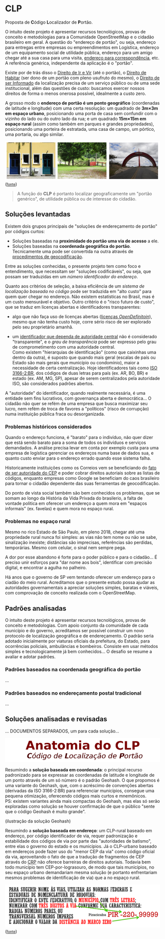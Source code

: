 # CLP

Proposta de **C**ódigo **L**ocalizador de **P**ortão.

O intuito deste projeto é apresentar recursos tecnológicos, provas de conceito e metodologias para a Comunidade OpenStreetMap e o cidadão brasileiro em geral. A questão do "endereço de portão", ou seja, endereço para entregas entre empresas ou empreendimentos em Logística, endereço de um equipamento social de utilidade pública, endereço para um amigo chegar até a sua casa para uma visita, [endereço para correspondência](https://schema.org/PostalAddress), etc. A referência genérica, independente da aplicação é o "portão".

Existe por de trás disso o [Direito de Ir e Vir](http://www.conteudojuridico.com.br/artigo,direito-de-ir-e-vir-na-sociedade-brasileira,53479.html) (até o portão), o [Direito de Habitar](https://pt.wikipedia.org/wiki/Direito_%C3%A0_moradia) (ser dono de um portão com pleno usufruto do mesmo), o [Direito de ser Informado](https://pt.wikipedia.org/wiki/Direito_da_informa%C3%A7%C3%A3o#Direito_%C3%A0_informa%C3%A7%C3%A3o) da localização precisa de um serviço público ou de uma sede institucional, além das questões de custo: buscamos exercer nossos direitos de forma o menos onerosa possível, idealmente a custo zero.

A grosso modo o **endereço de portão é um ponto geográfico** (coordenadas de latitude e longitude) com uma certa resolução: um quadrado de **3m×3m em espaço urbano**, posicionando uma porta de casa sem confundir com o vizinho do lado ou do outro lado da rua; e um quadrado **15m×15m em espaço rural** (assim como também em parques e grandes propriedades), posicionando uma porteira de estratada, uma casa de campo, um pórtico, uma portaria, ou algo similar.

![](assets/ilustra-escalas01.jpg)<br/>([<small>fonte</small>](assets/README.md#Imagens))

> A função do **CLP** é portanto localizar geograficamente um "portão genérico", de utilidade pública ou de interesse do cidadão.

## Soluções levantadas

Existem dois grupos principais de "soluções de endereçamento de portão" por códigos curtos:
* Soluções baseadas na **proximidade do portão uma via de acesso** a ele.
* Soluções baseadas na **coordenada geográfica do portão**.
Tecnicamente uma pode ser convertida na outra através de [procedimentos de geocodificação](https://en.wikipedia.org/wiki/Geocoding#Geocoding_process).

Entre as soluções conhecidas, o presente projeto tem como foco e entendimento, que necessitam ser "soluções codificáveis", ou seja, que possam ser traduzidas em um *número identificador do endereço*.

Quanto aos critérios de seleção, a baixa eficiência de um *sistema de  localização baseada no código* pode ser traduzida em "alto custo" para quem quer chegar no endereço. Não existem estatísticas no Brasil, mas é um custo mensurável e objetivo. Outro critério é o "risco futuro de custo", que se traduz em licenças abertas e identificadores transparentes:

* algo que não faça uso de licenças abertas ([licenças _OpenDefinitoin_](https://opendefinition.org/od/2.0/pt-br/)), mesmo que não tenha custo hoje, corre sério risco de ser explorado pelo seu proprietário amanhã.  

* um [identificador que dependa de autoridade central](https://doi.org/10.5281/zenodo.159004) não é considerado "transparente", e o *grau de transparência* pode ser expresso pelo grau de comprometimento com uma autoridade central. <br/>Como existem "hierarquias de identificação" (como que caixinhas uma dentro da outra), é suposto que quando mais geral (escalas de país ou Estado são mais gerais que município ou condomínio), maior a necessidade de certa centralização. Hoje identificadores tais como [ISO 3166-2:BR](https://en.wikipedia.org/wiki/ISO_3166-2:BR), dos códigos de duas letras para país (ex. AR, BO, BR) e estado (ex. AM, MG, SP), apesar de serem centralizados pela autoridade ISO, são considerados padrões abertos.

A "autoridade" do identificador, quando realmente necessária, é uma entidade sem fins lucrativos, com governança aberta e democrática... O cidadão não quer se refém de uma empresa que busca maximizar seu lucro, nem refém de troca de favores a "políticos" (risco de corrupção)  numa instituição pública fraca ou desorganizada.

### Problemas históricos considerados

Quando o endereço funciona, é "barato" para o indivíduo, não quer dizer que está sendo barato para a soma de todos os indivíduos e serviços demandados. A análise precisa levar em conta por exemplo custa para uma empresa de logística gerenciar os endereços numa base de dados sua, e quanto custo enviar para o endereço errado quando esse sistema falha.

Historicamente instituições como os Correios vem se beneficiando do [fato de ser autoridade do CEP](https://pt.stackoverflow.com/a/63936/4186) e poder cobrar direitos autoriais sobre as listas de códigos, enquanto empresas como Google se beneficiam do caos brasileiro para tornar o cidadão dependente das suas ferramentas de geocodificação.

Do ponto de vista social também são bem conhecidos os problemas, que se somam ao longo da História da Vida Privada do brasilerio, a falta de vontade politica em oferecer um endereço a quem mora em "espaços informais" (ex. favelas) e quem mora no espaço rural.

### Problemas no espaço rural

Mesmo no rico Estado de São Paulo, em pleno 2018, chegar até uma propriedade rural nunca foi simples: as vias não tem nome ou não se sabe, sinalização inexiste; distâncias são imprecisas, referências são perdidas, temporárias. Mesmo com celular, o sinal nem sempre pega.

A dor por esse abandono  é forte para o poder público e para o cidadão... É preciso unir esforços para "dar nome aos bois", identificar com precisão digital, e encontrar a agulha no palheiro.

Há anos que o governo de SP vem tentando oferecer um endereço para o ciadão do meio rural. Acreditamos que o presente estudo possa ajudar as autoridades governamentais a apreciar soluções simples, baratas e viáveis, com  comprovação de conceito realizada com o OpenStreetMap.

## Padrões analisadas

O intuito deste projeto é apresentar recursos tecnológicos, provas de conceito e metodologias. Com apoio conjunto da  comunidade de cada município e do governo, acreditamos  ser possível construir um novo protocolo de localização geográfica e de endereçamento. O padrão seria adotado inicialmente por viaturas oficiais da prefeitura, do Estado, para ocorrências policiais, ambulâncias e bombeiros. Consiste em usar métodos simples e tecnologicamente já bem conhecidos... O desafio  se resume a avaliar e adotar padrões.

### Padrões baseados na coordenada geográfica do portão
...

### Padrões baseados no endereçamento postal tradicional
...

## Soluções analisadas e revisadas

... DOCUMENTOS SEPARADOS, um para cada solução...

![](assets/CLP-anatomia.png)


Resumindo a **solução baseada em coordenada**: o principal recurso padronizado para se expressar as coordenadas de latitude e longitude de um ponto através de um só número é o padrão Geohash. O que propomos é uma variante do Geohash, que, com o  acréscimo de convenções abertas (derivadas da ISO 3166-2:BR) para referenciar municípios, consegue uma pequena otimização, oferecendo códigos mais curtos e mnemônicos. <br/>PS: existem variantes ainda mais compactas do Geohash,  mas elas só serão exploradas como solução se houver confirmação de que o público "sente que o código Geohash é muito grande".

(ilustração da solução Geohash)


Resumindo a **solução baseada em endereço**: um CLP-rural baseado em endereço, por código identificador de via, requer padronização e estabilidade dos códigos de via por parte das "autoridades de batismo", entre elas o governo do estado e os municípios. Já o CLP-urbano baseado em endereços pode fazer uso do "menor CEP da via" como código oficial da via, aproveitando o fato de que a tradução de fragmentos de CEP através do [CRP](https://github.com/OSMBrasil/CRP) não oferece barreiras de direitos autoriais. Todavia bem todo município tem CEP-por-lograsouro, de modo que tais municípios, no seu espaço urbano demandariam mesma solução (e portanto enfrentariam mesmos problemas de identificação de via) que a no espaço rural.

![](assets/CLP-resumo2-vias.png)<br/>([<small>fonte</small>](assets/README.md#Imagens))
